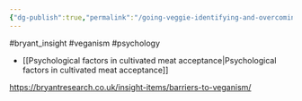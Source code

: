 ```yaml
---
{"dg-publish":true,"permalink":"/going-veggie-identifying-and-overcoming-the-social-and-psychological-barriers-to-veganism/","created":"2025-10-23T17:42:42.304+01:00","updated":"2025-10-23T18:06:08.628+01:00"}
---
```


#bryant_insight #veganism #psychology 

- [[Psychological factors in cultivated meat acceptance\|Psychological factors in cultivated meat acceptance]]

https://bryantresearch.co.uk/insight-items/barriers-to-veganism/